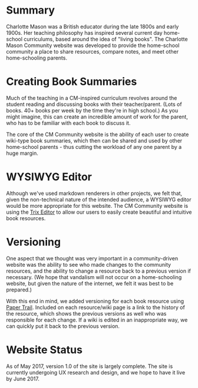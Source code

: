 # Summary
Charlotte Mason was a British educator during the late 1800s and early 1900s. Her teaching philosophy has inspired several current day home-school curriculums, based around the idea of "living books". The Charlotte Mason Community website was developed to provide the home-school community a place to share resources, compare notes, and meet other home-schooling parents.

# Creating Book Summaries
Much of the teaching in a CM-inspired curriculum revolves around the student reading and discussing books with their teacher/parent. (Lots of books. 40+ books per week by the time they're in high school.) As you might imagine, this can create an incredible amount of work for the parent, who has to be familiar with each book to discuss it. 

The core of the CM Community website is the ability of each user to create wiki-type book summaries, which then can be shared and used by other home-school parents - thus cutting the workload of any one parent by a huge margin.

# WYSIWYG Editor
Although we've used markdown renderers in other projects, we felt that, given the non-technical nature of the intended audience, a WYSIWYG editor would be more appropriate for this website. The CM Community website is using the <a href="https://trix-editor.org/" target="_blank">Trix Editor</a> to allow our users to easily create beautiful and intuitive book resources.

# Versioning

One aspect that we thought was very important in a community-driven website was the ability to see who made changes to the community resources, and the ability to change a resource back to a previous version if necessary. (We hope that vandalism will not occur on a home-schooling website, but given the nature of the internet, we felt it was best to be prepared.) 

With this end in mind, we added versioning for each book resource using <a href="https://github.com/airblade/paper_trail" target="_blank">Paper Trail</a>. Included on each resource/wiki page is a link to the history of the resource, which shows the previous versions as well who was responsible for each change. If a wiki is edited in an inappropriate way, we can quickly put it back to the previous version.

# Website Status 
As of May 2017, version 1.0 of the site is largely complete. The site is currently undergoing UX research and design, and we hope to have it live by June 2017.
